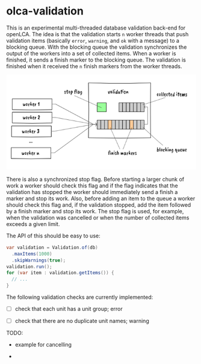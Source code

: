 # olca-validation

This is an experimental multi-threaded database validation back-end for openLCA.
The idea is that the validation starts `n` worker threads that push validation
items (basically `error`, `warning`, and `ok` with a message) to a blocking
queue. With the blocking queue the validation synchronizes the output of the
workers into a set of collected items. When a worker is finished, it sends a
finish marker to the blocking queue. The validation is finished when it received
the `n` finish markers from the worker threads.

![](images/how_it_works.png)

There is also a synchronized stop flag. Before starting a larger chunk of work a
worker should check this flag and if the flag indicates that the validation has
stopped the worker should immediately send a finish a marker and stop its work.
Also, before adding an item to the queue a worker should check this flag and, if
the validation stopped, add the item followed by a finish marker and stop its
work. The stop flag is used, for example, when the validation was cancelled or
when the number of collected items exceeds a given limit.

The API of this should be easy to use:

```java
var validation = Validation.of(db)
  .maxItems(1000)
  .skipWarnings(true);
validation.run();
for (var item : validation.getItems()) {
  // ...
}
```

The following validation checks are currently implemented:

- [ ] check that each unit has a unit group; error

- [ ] check that there are no duplicate unit names; warning


TODO:

* example for cancelling

*

